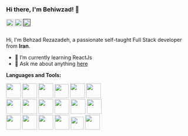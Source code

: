 ### Hi there, I'm Behiwzad! 👋
<a href="https://www.instagram.com/behiwzad/">
  <img align="left" alt="Behzad Rezazdeh | Instagram" width="20px" src="https://image.flaticon.com/icons/png/512/174/174855.png" />
</a>
<a href="https://twitter.com/Behzad18645550?s=09">
  <img align="left" alt="Behzad Rezazdeh | Twitter" width="20px" src="https://image.flaticon.com/icons/png/512/174/174876.png" />
</a>
<a href="">
  <img align="left" alt="Behzad Rezazdeh | CodeSandbox" width="20px" src="https://image.flaticon.com/icons/png/512/174/174857.png" />
</a>

<br />
<br />

Hi, I'm Behzad Rezazadeh, a passionate self-taught Full Stack developer from **Iran**.

- 🌱 I’m currently learning ReactJs
- 💬 Ask me about anything [here](https://github.com/Behiwzad/Behiwzad/issues)


**Languages and Tools:**  

  <div class="bg-blue-light">
  <img height="40" width="40" src="https://img.icons8.com/color/48/000000/java-coffee-cup-logo--v1.png">
  <img height="40" width="40" src="https://img.icons8.com/color/48/000000/spring-logo.png">
  <img height="40" width="40" src="https://img.icons8.com/color/48/000000/mysql-logo.png">
  <img height="38" width="38" src="https://www.vectorlogo.zone/logos/getpostman/getpostman-icon.svg">
  <img height="40" width="40" src="https://img.icons8.com/color/48/000000/java-web-token.png">
  <img height="40" width="40" src="https://img.icons8.com/color/48/000000/intellij-idea.png">
  </div>
  <div>
  <img height="40" width="40" src="https://img.icons8.com/color/48/000000/html-5--v1.png">
  <img height="40" width="40" src="https://img.icons8.com/color/48/000000/css3.png">
  <img height="40" width="40" src="https://www.vectorlogo.zone/logos/tailwindcss/tailwindcss-icon.svg">
  <img height="40" width="40" src="https://img.icons8.com/color/48/000000/javascript--v1.png">
  <img height="40" width="40" src="https://img.icons8.com/color/48/000000/react-native.png">
  <img height="40" width="40" src="https://img.icons8.com/color/48/000000/visual-studio-code-2019.png">
  </div>
  <div>
  <img height="40" width="40" src="https://img.icons8.com/color/48/000000/adobe-photoshop--v1.png">
  <img height="40" width="40" src="https://img.icons8.com/color/48/000000/adobe-illustrator.png">
  <img height="40" width="40" src="https://img.icons8.com/color/48/000000/adobe-xd--v1.png">
  <img height="40" width="40" src="https://img.icons8.com/color/48/000000/figma.png">
  <img height="35" width="35" src="https://cdn.worldvectorlogo.com/logos/invision-studio-3.svg">
  <img height="40" width="40" src="https://cdn.worldvectorlogo.com/logos/zeplin.svg">
  </div>
